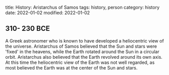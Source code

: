 title: History: Aristarchus of Samos
tags: history, person
category: history
date: 2022-01-02
modified: 2022-01-02


 310-
230 BCE
-
A Greek astronomer
who is known to have developed a heliocentric view of the universe.
Aristarchus of Samos believed that the Sun and stars were 'fixed' in
the heavens, while the Earth rotated around the Sun in a circular
orbit. Aristarchus also believed that the Earth revolved around its
own axis. At this time the heliocentric view of the Earth was not
well regarded, as most believed the Earth was at the center of the Sun
and stars.





